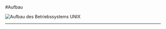 #Aufbau

![Aufbau des Betriebssystems UNIX](https://1.bp.blogspot.com/-lyKsX8JSmMk/VKFg8X5kb0I/AAAAAAAAA1s/Tnk0UcM8gYI/s1600/1intro%2Bto%2BUNIX.jpg)

---